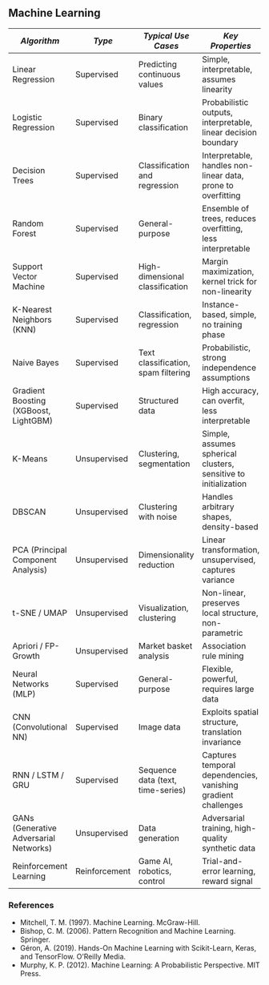 
## Machine Learning

| *Algorithm*                | *Type*           | *Typical Use Cases*              | *Key Properties*                                                |
|----------------------------|------------------|----------------------------------|-----------------------------------------------------------------|
| Linear Regression          | Supervised       | Predicting continuous values     | Simple, interpretable, assumes linearity                        |
| Logistic Regression        | Supervised       | Binary classification            | Probabilistic outputs, interpretable, linear decision boundary  |
| Decision Trees             | Supervised       | Classification and regression    | Interpretable, handles non-linear data, prone to overfitting    |
| Random Forest              | Supervised       | General-purpose                  | Ensemble of trees, reduces overfitting, less interpretable      |
| Support Vector Machine     | Supervised       | High-dimensional classification  | Margin maximization, kernel trick for non-linearity             |
| K-Nearest Neighbors (KNN)  | Supervised       | Classification, regression       | Instance-based, simple, no training phase                       |
| Naive Bayes                | Supervised       | Text classification, spam filtering | Probabilistic, strong independence assumptions               |
| Gradient Boosting (XGBoost, LightGBM) | Supervised | Structured data             | High accuracy, can overfit, less interpretable                  |
| K-Means                    | Unsupervised     | Clustering, segmentation         | Simple, assumes spherical clusters, sensitive to initialization |
| DBSCAN                     | Unsupervised     | Clustering with noise            | Handles arbitrary shapes, density-based                         |
| PCA (Principal Component Analysis) | Unsupervised | Dimensionality reduction     | Linear transformation, unsupervised, captures variance          |
| t-SNE / UMAP               | Unsupervised     | Visualization, clustering        | Non-linear, preserves local structure, non-parametric           |
| Apriori / FP-Growth        | Unsupervised     | Market basket analysis           | Association rule mining                                         |
| Neural Networks (MLP)      | Supervised       | General-purpose                  | Flexible, powerful, requires large data                         |
| CNN (Convolutional NN)     | Supervised       | Image data                       | Exploits spatial structure, translation invariance              |
| RNN / LSTM / GRU           | Supervised       | Sequence data (text, time-series)| Captures temporal dependencies, vanishing gradient challenges   |
| GANs (Generative Adversarial Networks) | Unsupervised | Data generation          | Adversarial training, high-quality synthetic data               |
| Reinforcement Learning     | Reinforcement    | Game AI, robotics, control       | Trial-and-error learning, reward signal                         |

### References
- Mitchell, T. M. (1997). Machine Learning. McGraw-Hill.
- Bishop, C. M. (2006). Pattern Recognition and Machine Learning. Springer.
- Géron, A. (2019). Hands-On Machine Learning with Scikit-Learn, Keras, and TensorFlow. O’Reilly Media.
- Murphy, K. P. (2012). Machine Learning: A Probabilistic Perspective. MIT Press.
